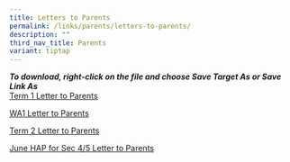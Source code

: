 ```yaml
---
title: Letters to Parents
permalink: /links/parents/letters-to-parents/
description: ""
third_nav_title: Parents
variant: tiptap
---
```

<p><strong><em>To download, right-click on the file and choose Save Target As or Save Link As</em></strong> 
<br><a href="/files/LETTER%20TO%20PARENTS/2024/Term_1_Letter_to_Parents_2024_v2.pdf" rel="noopener noreferrer nofollow" target="_blank">Term 1 Letter to Parents</a>
</p>
<p><a href="/files/LETTER TO PARENTS/2024/WA1_Letter_to_Parent.pdf" rel="noopener noreferrer nofollow" target="_blank">WA1 Letter to Parents</a>
</p>
<p><a href="/files/LETTER TO PARENTS/2024/Term_2_2024_Letter_to_Parents.pdf" rel="noopener noreferrer nofollow" target="_blank">Term 2 Letter to Parents</a>
</p>
<p><a href="/files/LETTER TO PARENTS/2024/2024_June_HAP_for_Sec_4_5_Letter_for_Parents.pdf" rel="noopener noreferrer nofollow" target="_blank">June HAP for Sec 4/5 Letter to Parents</a>
</p>